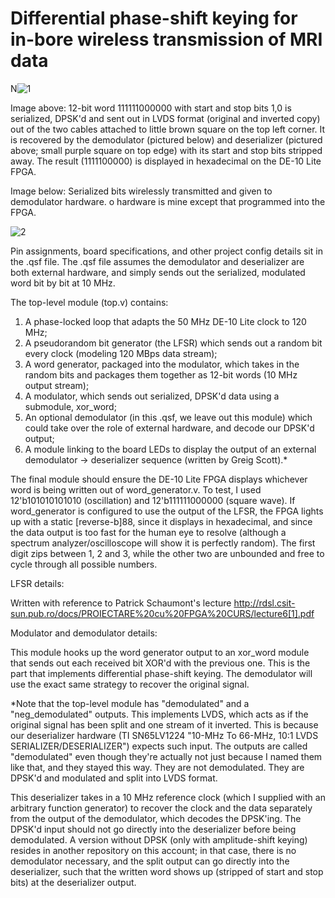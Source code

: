 # Differential phase-shift keying for in-bore wireless transmission of MRI data

N![1](https://user-images.githubusercontent.com/58052954/187008078-d949163c-7649-4bff-8e2d-28350a062a1a.jpg)

Image above: 12-bit word 111111000000 with start and stop bits 1,0 is serialized, DPSK'd and sent out in LVDS format (original and inverted copy) out of the two cables attached to little brown square on the top left corner. It is recovered by the demodulator (pictured below) and deserializer (pictured above; small purple square on top edge) with its start and stop bits stripped away. The result (1111100000) is displayed in hexadecimal on the DE-10 Lite FPGA.

Image below: Serialized bits wirelessly transmitted and given to demodulator hardware. 
o hardware is mine except that programmed into the FPGA.

![2](https://user-images.githubusercontent.com/58052954/187008111-854a0496-b421-467a-91f5-9f710380d579.jpg)

Pin assignments, board specifications, and other project config details sit in the .qsf file.
The .qsf file assumes the demodulator and deserializer are both external hardware, and simply sends out the serialized, modulated word bit by bit at 10 MHz.

The top-level module (top.v) contains:

1. A phase-locked loop that adapts the 50 MHz DE-10 Lite clock to 120 MHz;
2. A pseudorandom bit generator (the LFSR) which sends out a random bit every clock (modeling 120 MBps data stream);
3. A word generator, packaged into the modulator, which takes in the random bits and packages them together as 12-bit words (10 MHz output stream);
4. A modulator, which sends out serialized, DPSK'd data using a submodule, xor_word;
5. An optional demodulator (in this .qsf, we leave out this module) which could take over the role of external hardware, and decode our DPSK'd output;
6. A module linking to the board LEDs to display the output of an external demodulator -> deserializer sequence (written by Greig Scott).*

The final module should ensure the DE-10 Lite FPGA displays whichever word is being written out of word_generator.v. To test, I used 12'b101010101010 (oscillation) and 12'b111111000000 (square wave). If word_generator is configured to use the output of the LFSR, the FPGA lights up with a static [reverse-b]88, since it displays in hexadecimal, and since the data output is too fast for the human eye to resolve (although a spectrum analyzer/oscilloscope will show it is perfectly random). The first digit zips between 1, 2 and 3, while the other two are unbounded and free to cycle through all possible numbers.

LFSR details:

Written with reference to Patrick Schaumont's lecture http://rdsl.csit-sun.pub.ro/docs/PROIECTARE%20cu%20FPGA%20CURS/lecture6[1].pdf

Modulator and demodulator details:

This module hooks up the word generator output to an xor_word module that sends out each received bit XOR'd with the previous one. This is the part that implements differential phase-shift keying. The demodulator will use the exact same strategy to recover the original signal.

*Note that the top-level module has "demodulated" and a "neg_demodulated" outputs. This implements LVDS, which acts as if the original signal has been split and one stream of it inverted. This is because our deserializer hardware (TI SN65LV1224 "10-MHz To 66-MHz, 10:1 LVDS SERIALIZER/DESERIALIZER") expects such input. The outputs are called "demodulated" even though they're actually not just because I named them like that, and they stayed this way. They are not demodulated. They are DPSK'd and modulated and split into LVDS format.

This deserializer takes in a 10 MHz reference clock (which I supplied with an arbitrary function generator) to recover the clock and the data separately from the output of the demodulator, which decodes the DPSK'ing. The DPSK'd input should not go directly into the deserializer before being demodulated. A version without DPSK (only with amplitude-shift keying) resides in another repository on this account; in that case, there is no demodulator necessary, and the split output can go directly into the deserializer, such that the written word shows up (stripped of start and stop bits) at the deserializer output.

